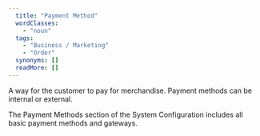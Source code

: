 ```yaml
---
  title: "Payment Method"
  wordClasses: 
    - "noun"
  tags: 
    - "Business / Marketing"
    - "Order"
  synonyms: []
  readMore: []
---
```

A way for the customer to pay for merchandise. Payment methods can be internal or external. 

The Payment Methods section of the System Configuration includes all basic payment methods and gateways.
